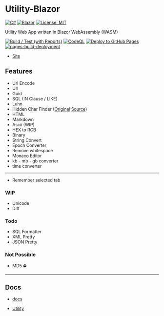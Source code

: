 # Utility-Blazor

[![C#](https://img.shields.io/badge/c%23-%23239120.svg?style=for-the-badge&logo=c-sharp&logoColor=white)](https://learn.microsoft.com/en-us/dotnet/csharp/)
[![Blazor](https://img.shields.io/badge/blazor-%235C2D91.svg?style=for-the-badge&logo=blazor&logoColor=white)](https://dotnet.microsoft.com/en-us/apps/aspnet/web-apps/blazor)
[![License: MIT](https://img.shields.io/badge/License-MIT-lightgrey.svg?style=for-the-badge)](LICENSE) <!-- https://opensource.org/licenses/MIT -->

Utility Web App written in Blazor WebAssembly (WASM)

[![Build / Test (with Reports)](https://github.com/AlexHedley/Utility-Blazor/actions/workflows/build-test.yml/badge.svg)](https://github.com/AlexHedley/Utility-Blazor/actions/workflows/build-test.yml)
[![CodeQL](https://github.com/AlexHedley/Utility-Blazor/actions/workflows/codeql-analysis.yml/badge.svg)](https://github.com/AlexHedley/Utility-Blazor/actions/workflows/codeql-analysis.yml)
[![Deploy to GitHub Pages](https://github.com/AlexHedley/Utility-Blazor/workflows/Deploy%20to%20GitHub%20Pages/badge.svg)](https://github.com/AlexHedley/Utility-Blazor/actions?query=workflow%3A%22Deploy+to+GitHub+Pages%22)
[![pages-build-deployment](https://github.com/AlexHedley/Utility-Blazor/actions/workflows/pages/pages-build-deployment/badge.svg)](https://github.com/AlexHedley/Utility-Blazor/actions/workflows/pages/pages-build-deployment)

- [Site](https://alexhedley.github.io/Utility-Blazor/)

## Features

- Url Encode
- Url
- Guid
- SQL (IN Clause / LIKE)
- Luhn
- Hidden Char Finder ([Original](https://www.soscisurvey.de/tools/view-chars.php) [Source](https://github.com/BurninLeo/see-non-printable-characters/blob/main/view-chars.php))
- HTML
- Markdown
- Ascii (WIP)
- HEX to RGB
- Binary
- String Convert
- Epoch Converter
- Remove whitespace
- Monaco Editor
- kb - mb - gb converter
- time converter

---

- Remember selected tab

### WIP

- Unicode
- Diff

### Todo

- SQL Formatter
- XML Pretty
- JSON Pretty

### Not Possible

- MD5 ⛔️

---

## Docs

- [docs](docs/README.md)

- [Utility](https://github.com/AlexHedley/Utility)
